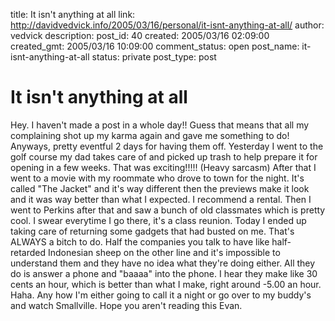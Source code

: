 title: It isn't anything at all
link: http://davidvedvick.info/2005/03/16/personal/it-isnt-anything-at-all/
author: vedvick
description: 
post_id: 40
created: 2005/03/16 02:09:00
created_gmt: 2005/03/16 10:09:00
comment_status: open
post_name: it-isnt-anything-at-all
status: private
post_type: post

# It isn't anything at all

Hey. I haven't made a post in a whole day!! Guess that means that all my complaining shot up my karma again and gave me something to do! Anyways, pretty eventful 2 days for having them off. Yesterday I went to the golf course my dad takes care of and picked up trash to help prepare it for opening in a few weeks. That was exciting!!!!! (Heavy sarcasm) After that I went to a movie with my roommate who drove to town for the night. It's called "The Jacket" and it's way different then the previews make it look and it was way better than what I expected. I recommend a rental. Then I went to Perkins after that and saw a bunch of old classmates which is pretty cool. I swear everytime I go there, it's a class reunion. Today I ended up taking care of returning some gadgets that had busted on me. That's ALWAYS a bitch to do. Half the companies you talk to have like half-retarded Indonesian sheep on the other line and it's impossible to understand them and they have no idea what they're doing either. All they do is answer a phone and "baaaa" into the phone. I hear they make like 30 cents an hour, which is better than what I make, right around -5.00 an hour. Haha. Any how I'm either going to call it a night or go over to my buddy's and watch Smallville. Hope you aren't reading this Evan.